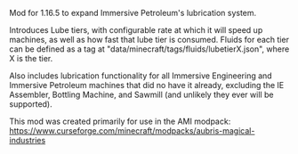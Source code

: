 
Mod for 1.16.5 to expand Immersive Petroleum's lubrication system. 

Introduces Lube tiers, with configurable rate at which it will speed up machines, as well as how fast that lube tier is consumed. 
Fluids for each tier can be defined as a tag at "data/minecraft/tags/fluids/lubetierX.json", where X is the tier.

Also includes lubrication functionality for all Immersive Engineering and Immersive Petroleum machines that did no have it already, excluding the IE Assembler, Bottling Machine, and Sawmill (and unlikely they ever will be supported).

This mod was created primarily for use in the AMI modpack:
https://www.curseforge.com/minecraft/modpacks/aubris-magical-industries

